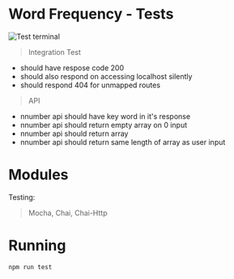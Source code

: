 # Word Frequency - Tests

![Test terminal](https://i.imgur.com/mjswr01.png)

> Integration Test
- should have respose code 200
- should also respond on accessing localhost silently
- should respond 404 for unmapped routes

> API
- nnumber api should have key word in it\'s response
- nnumber api should return empty array on 0 input
- nnumber api should return array
- nnumber api should return same length of array as user input

# Modules
Testing:
> Mocha, Chai, Chai-Http


# Running
`npm run test`
